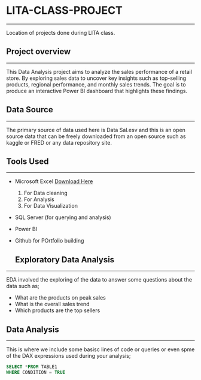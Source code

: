 # LITA-CLASS-PROJECT
---
Location of projects done during LITA class.

## Project overview
---
This Data Analysis project aims to analyze the sales performance of a retail store. 
By exploring sales data to uncover key insights such as top-selling products, regional 
performance, and monthly sales trends. The goal is to produce an interactive Power BI 
dashboard that highlights these findings.

## Data Source
---
The primary source of data used here is Data Sal.esv and this is an open source data that can be freely downloaded from an open source such as kaggle or FRED or any data repository site.

## Tools Used
---
- Microsoft Excel [Download Here](https://www.google.com/search?q=download+microsoft+excel+2021+free&oq=download+microsoft+excel&gs_lcrp=EgZjaHJvbWUqBwgDEAAYgAQyDAgAEEUYORixAxiABDIHCAEQABiABDIHCAIQABiABDIHCAMQABiABDIHCAQQABiABDIHCAUQABiABDIHCAYQABiABDIHCAcQABiABDIHCAgQABiABDIHCAkQABiABNIBCTE4OTczajBqN6gCCLACAQ&sourceid=chrome&ie=UTF-8)
  1. For Data cleaning
  2. For Analysis
  3. For Data Visualization
     
- SQL Server (for querying and analysis)     
- Power BI
- Github for POrtfolio building

  ## Exploratory Data Analysis
---
  EDA involved the exploring of the data to answer some questions about the data such as;

  - What are the products on peak sales
  - What is the overall sales trend
  - Which products are the top sellers
 
  ## Data Analysis
  ---
  This is where we include some basisc lines of code or queries or even spme of the DAX expressions used during your analysis;
  ```SQL
  SELECT *FROM TABLE1
  WHERE CONDITION = TRUE
